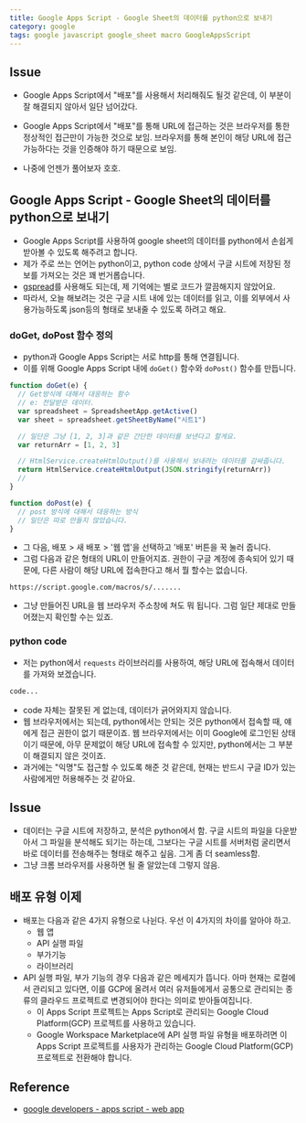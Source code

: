 ```yaml
---
title: Google Apps Script - Google Sheet의 데이터를 python으로 보내기
category: google
tags: google javascript google_sheet macro GoogleAppsScript
---
```


## Issue

- Google Apps Script에서 "배포"를 사용해서 처리해줘도 될것 같은데, 이 부분이 잘 해결되지 않아서 일단 넘어갔다.
- Google Apps Script에서 "배포"를 통해 URL에 접근하는 것은 브라우저를 통한 정상적인 접근만이 가능한 것으로 보임. 브라우저를 통해 본인이 해당 URL에 접근 가능하다는 것을 인증해야 하기 때문으로 보임. 

- 나중에 언젠가 풀어보자 호호.

## Google Apps Script - Google Sheet의 데이터를 python으로 보내기

- Google Apps Script를 사용하여 google sheet의 데이터를 python에서 손쉽게 받아볼 수 있도록 해주려고 합니다.
- 제가 주로 쓰는 언어는 python이고, python code 상에서 구글 시트에 저장된 정보를 가져오는 것은 꽤 번거롭습니다.
- [gspread](https://gspread.readthedocs.io/en/latest/)를 사용해도 되는데, 제 기억에는 별로 코드가 깔끔해지지 않았어요.
- 따라서, 오늘 해보려는 것은 구글 시트 내에 있는 데이터를 읽고, 이를 외부에서 사용가능하도록 json등의 형태로 보내줄 수 있도록 하려고 해요.

### doGet, doPost 함수 정의

- python과 Google Apps Script는 서로 http를 통해 연결됩니다.
- 이를 위해 Google Apps Script 내에 `doGet()` 함수와 `doPost()` 함수를 만듭니다.

```javascript
function doGet(e) {
  // Get방식에 대해서 대응하는 함수
  // e: 전달받은 데이터.
  var spreadsheet = SpreadsheetApp.getActive()
  var sheet = spreadsheet.getSheetByName("시트1")

  // 일단은 그냥 [1, 2, 3]과 같은 간단한 데이터를 보낸다고 할게요.
  var returnArr = [1, 2, 3]

  // HtmlService.createHtmlOutput()를 사용해서 보내려는 데이터를 감싸줍니다.
  return HtmlService.createHtmlOutput(JSON.stringify(returnArr))
  //
}

function doPost(e) {
  // post 방식에 대해서 대응하는 방식
  // 일단은 따로 만들지 않았습니다.
}
```

- 그 다음, 배포 > 새 배포 > '웹 앱'을 선택하고 '배포' 버튼을 꾹 눌러 줍니다.
- 그럼 다음과 같은 형태의 URL이 만들어지죠. 권한이 구글 계정에 종속되어 있기 때문에, 다른 사람이 해당 URL에 접속한다고 해서 뭘 할수는 없습니다.

```plaintext
https://script.google.com/macros/s/.......
```

- 그냥 만들어진 URL을 웹 브라우저 주소창에 쳐도 뭐 됩니다. 그럼 일단 제대로 만들어졌는지 확인할 수는 있죠.

### python code 

- 저는 python에서 `requests` 라이브러리를 사용하여, 해당 URL에 접속해서 데이터를 가져와 보겠습니다. 

```python
code...
```

- code 자체는 잘못된 게 없는데, 데이터가 긁어와지지 않습니다.
- 웹 브라우저에서는 되는데, python에서는 안되는 것은 python에서 접속할 때, 얘에게 접근 권한이 없기 때문이죠. 웹 브라우저에서는 이미 Google에 로그인된 상태이기 때문에, 아무 문제없이 해당 URL에 접속할 수 있지만, python에서는 그 부분이 해결되지 않은 것이죠.
- 과거에는 "익명"도 접근할 수 있도록 해준 것 같은데, 현재는 반드시 구글 ID가 있는 사람에게만 허용해주는 것 같아요.

## Issue

- 데이터는 구글 시트에 저장하고, 분석은 python에서 함. 구글 시트의 파일을 다운받아서 그 파일을 분석해도 되기는 하는데, 그보다는 구글 시트를 서버처럼 굴리면서 바로 데이터를 전송해주는 형태로 해주고 싶음. 그게 좀 더 seamless함.
- 그냥 크롬 브라우저를 사용하면 될 줄 알았는데 그렇지 않음.


## 배포 유형 이제

- 배포는 다음과 같은 4가지 유형으로 나뉜다. 우선 이 4가지의 차이를 알아야 하고. 
  - 웹 앱
  - API 실행 파일 
  - 부가기능
  - 라이브러리 
- API 실행 파일, 부가 기능의 경우 다음과 같은 메세지가 뜹니다. 아마 현재는 로컬에서 관리되고 있다면, 이를 GCP에 올려서 여러 유저들에게서 공통으로 관리되는 종류의 클라우드 프로젝트로 변경되어야 한다는 의미로 받아들여집니다.
  - 이 Apps Script 프로젝트는 Apps Script로 관리되는 Google Cloud Platform(GCP) 프로젝트를 사용하고 있습니다.
  - Google Workspace Marketplace에 API 실행 파일 유형을 배포하려면 이 Apps Script 프로젝트를 사용자가 관리하는 Google Cloud Platform(GCP) 프로젝트로 전환해야 합니다.

## Reference

- [google developers - apps script - web app](https://developers.google.com/apps-script/guides/web)
